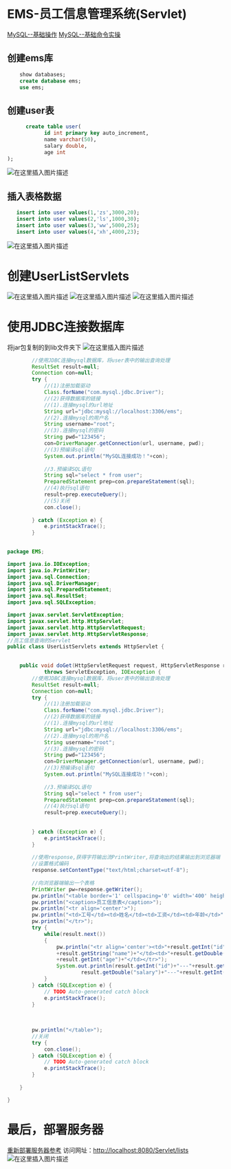 # EMS-员工信息管理系统(Servlet)
[MySQL--基础操作](https://blog.csdn.net/gezongbo/article/details/120690560)
[MySQL--基础命令实操](https://blog.csdn.net/gezongbo/article/details/120691435)
## 创建ems库 

```sql
	show databases;
	create database ems;
	use ems;
```

## 创建user表
  

```sql
      create table user(
            id int primary key auto_increment,
            name varchar(50),
            salary double,
            age int
);
```
![在这里插入图片描述](https://img-blog.csdnimg.cn/2ea64565127f4b06a5caa69daa2eef7f.png?x-oss-process=image/watermark,type_d3F5LXplbmhlaQ,shadow_50,text_Q1NETiBAQm9CbyB5ZWFo,size_11,color_FFFFFF,t_70,g_se,x_16#pic_center)

## 插入表格数据
```sql
   insert into user values(1,'zs',3000,20);
   insert into user values(2,'ls',1000,30);
   insert into user values(3,'ww',5000,25);
   insert into user values(4,'xh',4000,23);
```
![在这里插入图片描述](https://img-blog.csdnimg.cn/ccfec314a4b04b4f9956b7ef8e2e7bf5.png?x-oss-process=image/watermark,type_d3F5LXplbmhlaQ,shadow_50,text_Q1NETiBAQm9CbyB5ZWFo,size_16,color_FFFFFF,t_70,g_se,x_16#pic_center)

# 创建UserListServlets
![在这里插入图片描述](https://img-blog.csdnimg.cn/d58f9f4cf5ad44e8b942033b157c3566.png?x-oss-process=image/watermark,type_d3F5LXplbmhlaQ,shadow_50,text_Q1NETiBAQm9CbyB5ZWFo,size_20,color_FFFFFF,t_70,g_se,x_16#pic_center)
![在这里插入图片描述](https://img-blog.csdnimg.cn/ef30c567bd594ac48abf2970e49a1c28.png?x-oss-process=image/watermark,type_d3F5LXplbmhlaQ,shadow_50,text_Q1NETiBAQm9CbyB5ZWFo,size_20,color_FFFFFF,t_70,g_se,x_16#pic_center)
![在这里插入图片描述](https://img-blog.csdnimg.cn/42b71d9df79b46af996b5612dff25ae7.png?x-oss-process=image/watermark,type_d3F5LXplbmhlaQ,shadow_50,text_Q1NETiBAQm9CbyB5ZWFo,size_20,color_FFFFFF,t_70,g_se,x_16#pic_center)
# 使用JDBC连接数据库
将jar包复制的到lib文件夹下
![在这里插入图片描述](https://img-blog.csdnimg.cn/9fc2954d75b04bc9a2718f37f6b7e7a0.png?x-oss-process=image/watermark,type_d3F5LXplbmhlaQ,shadow_50,text_Q1NETiBAQm9CbyB5ZWFo,size_17,color_FFFFFF,t_70,g_se,x_16#pic_center)

```java
		//使用JDBC连接mysql数据库，将user表中的输出查询处理
		ResultSet result=null;
		Connection con=null;
		try {
			//(1)注册加载驱动
			Class.forName("com.mysql.jdbc.Driver");
			//(2)获得数据库的链接
			//(1).连接mysql的url地址
			String url="jdbc:mysql://localhost:3306/ems";
			//(2).连接mysql的用户名
			String username="root";
			//(3).连接mysql的密码
			String pwd="123456";
			con=DriverManager.getConnection(url, username, pwd);
			//(3)预编译sql语句
			System.out.println("MySQL连接成功！"+con);
			
			//3.预编译SQL语句
			String sql="select * from user";
			PreparedStatement prep=con.prepareStatement(sql);
			//(4)执行sql语句
			result=prep.executeQuery();
			//(5)关闭
			con.close();
			
		} catch (Exception e) {
			e.printStackTrace();
		}
		
```

```java
package EMS;

import java.io.IOException;
import java.io.PrintWriter;
import java.sql.Connection;
import java.sql.DriverManager;
import java.sql.PreparedStatement;
import java.sql.ResultSet;
import java.sql.SQLException;

import javax.servlet.ServletException;
import javax.servlet.http.HttpServlet;
import javax.servlet.http.HttpServletRequest;
import javax.servlet.http.HttpServletResponse;
//员工信息查询的Servlet
public class UserListServlets extends HttpServlet {

	
	public void doGet(HttpServletRequest request, HttpServletResponse response)
			throws ServletException, IOException {
		//使用JDBC连接mysql数据库，将user表中的输出查询处理
		ResultSet result=null;
		Connection con=null;
		try {
			//(1)注册加载驱动
			Class.forName("com.mysql.jdbc.Driver");
			//(2)获得数据库的链接
			//(1).连接mysql的url地址
			String url="jdbc:mysql://localhost:3306/ems";
			//(2).连接mysql的用户名
			String username="root";
			//(3).连接mysql的密码
			String pwd="123456";
			con=DriverManager.getConnection(url, username, pwd);
			//(3)预编译sql语句
			System.out.println("MySQL连接成功！"+con);
			
			//3.预编译SQL语句
			String sql="select * from user";
			PreparedStatement prep=con.prepareStatement(sql);
			//(4)执行sql语句
			result=prep.executeQuery();
			
			
		} catch (Exception e) {
			e.printStackTrace();
		}
		
		//使用response,获得字符输出流PrintWriter,将查询出的结果输出到浏览器端
		//设置格式编码
		response.setContentType("text/html;charset=utf-8");
		
		//向浏览器端输出一个表格
		PrintWriter pw=response.getWriter();
		pw.println("<table border='1' cellspacing='0' width='400' height='80' align='center'>");
		pw.println("<caption>员工信息表</caption>");
		pw.println("<tr align='center'>");
		pw.println("<td>工号</td><td>姓名</td><td>工资</td><td>年龄</td>");
		pw.println("</tr>");
		try {
			while(result.next())
			{
				pw.println("<tr align='center'><td>"+result.getInt("id")+"</td><td>"
				+result.getString("name")+"</td><td>"+result.getDouble("salary")+"</td><td>"
				+result.getInt("age")+"</td></tr>");
				System.out.println(result.getInt("id")+"---"+result.getString("name")+"---"+
						result.getDouble("salary")+"---"+result.getInt("age"));
			}
		} catch (SQLException e) {
			// TODO Auto-generated catch block
			e.printStackTrace();
		}
		
		
		
		pw.println("</table>");
		//关闭
		try {
			con.close();
		} catch (SQLException e) {
			// TODO Auto-generated catch block
			e.printStackTrace();
		}
		
	}

}

```
# 最后，部署服务器
[重新部署服务器参考](https://blog.csdn.net/gezongbo/article/details/123517601?spm=1001.2014.3001.5501)
访问网址：[http://localhost:8080/Servlet/lists](http://localhost:8080/Servlet/lists)
![在这里插入图片描述](https://img-blog.csdnimg.cn/1a370119b0a047588c4896f6e74ad73a.png?x-oss-process=image/watermark,type_d3F5LXplbmhlaQ,shadow_50,text_Q1NETiBAQm9CbyB5ZWFo,size_20,color_FFFFFF,t_70,g_se,x_16#pic_center)
